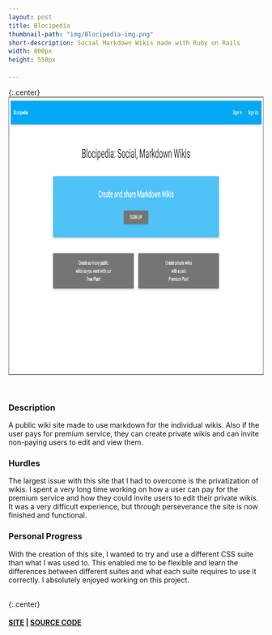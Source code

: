 ```yaml
---
layout: post
title: Blocipedia
thumbnail-path: "img/Blocipedia-img.png"
short-description: Social Markdown Wikis made with Ruby on Rails
width: 800px
height: 550px

---
```


{:.center}
<img src="/img/Blocipedia-img.png" alt="Bloccit" align="middle" width="800px" height="550px"/>

<br />

### Description
A public wiki site made to use markdown for the individual wikis. Also if the user pays for premium service, they can create private wikis and can invite non-paying users to edit and view them.

### Hurdles
The largest issue with this site that I had to overcome is the privatization of wikis. I spent a very long time working on how a user can pay for the premium service and how they could invite users to edit their private wikis. It was a very difficult experience, but through perseverance the site is now finished and functional.

### Personal Progress
With the creation of this site, I wanted to try and use a different CSS suite than what I was used to. This enabled me to be flexible and learn the differences between different suites and what each suite requires to use it correctly. I absolutely enjoyed working on this project.
<br /><br />

{:.center}
#### [SITE](https://blocipedia-fosterk.herokuapp.com/) | [SOURCE CODE](https://github.com/FosterKizer/Blocipedia)